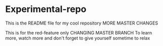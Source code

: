 # Experimental-repo

This is the README file for my cool repository
MORE MASTER CHANGES

This is for the red-feature only
CHANGING MASTER BRANCH
To learn more, watch more and don't forget to give yourself sometime to relax

